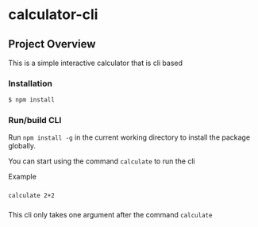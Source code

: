 # calculator-cli

## Project Overview
This is a simple interactive calculator that is cli based

### Installation

```bash
$ npm install
```

### Run/build CLI

Run `npm install -g` in the current working directory to install the package globally.

You can start using the command `calculate` to run the cli

Example 
###
`calculate 2+2`
###

This cli only takes one argument after the command `calculate`
